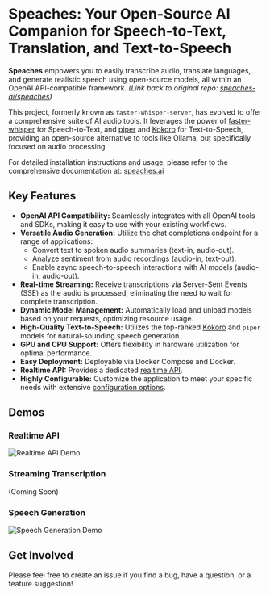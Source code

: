 # Speaches: Your Open-Source AI Companion for Speech-to-Text, Translation, and Text-to-Speech

**Speaches** empowers you to easily transcribe audio, translate languages, and generate realistic speech using open-source models, all within an OpenAI API-compatible framework.  *(Link back to original repo: [speaches-ai/speaches](https://github.com/speaches-ai/speaches))*

This project, formerly known as `faster-whisper-server`, has evolved to offer a comprehensive suite of AI audio tools. It leverages the power of [faster-whisper](https://github.com/SYSTRAN/faster-whisper) for Speech-to-Text, and [piper](https://github.com/rhasspy/piper) and [Kokoro](https://huggingface.co/hexgrad/Kokoro-82M) for Text-to-Speech, providing an open-source alternative to tools like Ollama, but specifically focused on audio processing.

For detailed installation instructions and usage, please refer to the comprehensive documentation at: [speaches.ai](https://speaches.ai/)

## Key Features

*   **OpenAI API Compatibility:** Seamlessly integrates with all OpenAI tools and SDKs, making it easy to use with your existing workflows.
*   **Versatile Audio Generation:** Utilize the chat completions endpoint for a range of applications:
    *   Convert text to spoken audio summaries (text-in, audio-out).
    *   Analyze sentiment from audio recordings (audio-in, text-out).
    *   Enable async speech-to-speech interactions with AI models (audio-in, audio-out).
*   **Real-time Streaming:** Receive transcriptions via Server-Sent Events (SSE) as the audio is processed, eliminating the need to wait for complete transcription.
*   **Dynamic Model Management:** Automatically load and unload models based on your requests, optimizing resource usage.
*   **High-Quality Text-to-Speech:** Utilizes the top-ranked [Kokoro](https://huggingface.co/spaces/Pendrokar/TTS-Spaces-Arena) and `piper` models for natural-sounding speech generation.
*   **GPU and CPU Support:**  Offers flexibility in hardware utilization for optimal performance.
*   **Easy Deployment:** Deployable via Docker Compose and Docker.
*   **Realtime API:**  Provides a dedicated [realtime API](https://speaches.ai/usage/realtime-api).
*   **Highly Configurable:** Customize the application to meet your specific needs with extensive [configuration options](https://speaches.ai/configuration/).

## Demos

### Realtime API

![Realtime API Demo](https://github.com/user-attachments/assets/457a736d-4c29-4b43-984b-05cc4d9995bc)

### Streaming Transcription

(Coming Soon)

### Speech Generation

![Speech Generation Demo](https://github.com/user-attachments/assets/0021acd9-f480-4bc3-904d-831f54c4d5b)

## Get Involved

Please feel free to create an issue if you find a bug, have a question, or a feature suggestion!